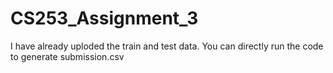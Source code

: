 # CS253_Assignment_3
I have already uploded the train and test data.
You can directly run the code to generate submission.csv
